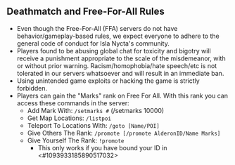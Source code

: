 ## Deathmatch and Free-For-All Rules

- Even though the Free-For-All (FFA) servers do not have behavior/gameplay-based rules, we expect everyone to adhere to the general code of conduct for Isla Nycta's community.
- Players found to be abusing global chat for toxicity and bigotry will receive a punishment appropriate to the scale of the misdemeanor, with or without prior warning. Racism/homophobia/hate speech/etc is not tolerated in our servers whatsoever and will result in an immediate ban.
- Using unintended game exploits or hacking the game is strictly forbidden.
- Players can gain the "Marks" rank on Free For All. With this rank you can access these commands in the server:
    - Add Mark With: `/setmarks #` (/setmarks 10000)
    - Get Map Locations: `/listpoi `
    - Teleport To Locations With: `/goto [Name/POI]`
    - Give Others The Rank: `/promote [/promote AlderonID/Name Marks]`
    - Give Yourself The Rank: `!promote`
        - This only works if you have bound your ID in <#1093933185890517032>